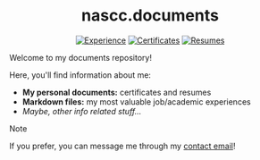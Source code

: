 <div align="center">

nascc.documents
===============

[![Experience](https://img.shields.io/badge/Experience-f95738?style=for-the-badge)](#)
[![Certificates](https://img.shields.io/badge/Certificates-ee964b?style=for-the-badge)](#)
[![Resumes](https://img.shields.io/badge/Resumes-0d3b66?style=for-the-badge)](#)

</div>

Welcome to my documents repository!

Here, you'll find information about me:

- **My personal documents:** certificates and resumes
- **Markdown files:** my most valuable job/academic experiences
- _Maybe, other info related stuff..._

> [!NOTE]
>
> If you prefer, you can message me through my
> [contact email](mailto:pdbt.contact@gmail.com)!
